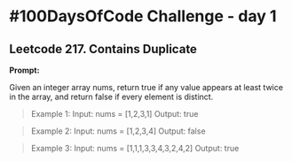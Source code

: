 # #100DaysOfCode Challenge - day 1

## Leetcode 217. Contains Duplicate

**Prompt:**

Given an integer array nums, return true if any value appears at least twice in the array, and return false if every element is distinct.

> Example 1:
> Input: nums = [1,2,3,1]
> Output: true

> Example 2:
> Input: nums = [1,2,3,4]
> Output: false

> Example 3:
> Input: nums = [1,1,1,3,3,4,3,2,4,2]
> Output: true
